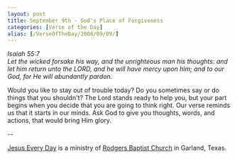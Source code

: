 ```yaml
---
layout: post
title: September 9th - God's Place of Forgiveness
categories: [Verse of the Day]
alias: [/VerseOfTheDay/2008/09/09/]
---
```


_Isaiah 55:7  
Let the wicked forsake his way, and the unrighteous man his
thoughts: and let him return unto the LORD, and he will have mercy
upon him; and to our God, for He will abundantly pardon._

Would you like to stay out of trouble today? Do you sometimes say
or do things that you shouldn't? The Lord stands ready to help you,
but your part begins when you decide that you are going to think
right. Our verse reminds us that it starts in our minds. Ask God to
give you thoughts, words, and actions, that would bring Him glory.

 --

<a href=http://jesuseveryday.net>Jesus Every Day</a> is a ministry of <a href=http://rodgersbaptist.net>Rodgers Baptist Church</a> in Garland, Texas.
